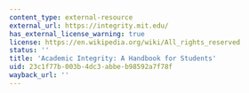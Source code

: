 ```yaml
---
content_type: external-resource
external_url: https://integrity.mit.edu/
has_external_license_warning: true
license: https://en.wikipedia.org/wiki/All_rights_reserved
status: ''
title: 'Academic Integrity: A Handbook for Students'
uid: 23c1f77b-003b-4dc3-abbe-b98592a7f78f
wayback_url: ''
---
```

